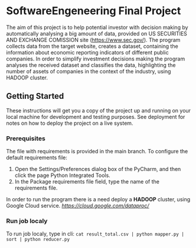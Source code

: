 # SoftwareEngeneering Final Project

The aim of this project is to help potential investor with decision making by automatically analysing a big amount of data, provided on US SECURITIES AND EXCHANGE COMISSION site (https://www.sec.gov/). 
The program collects data from the target website, creates a dataset, containing the information about economic reporting indicators of different public companies. 
In order to simplify investment decisions making the program analyses the received dataset and classifies the data, highlighting the number of assets of companies in the context of the industry, using HADOOP cluster.




## Getting Started

These instructions will get you a copy of the project up and running on your local machine for development and testing purposes. See deployment for notes on how to deploy the project on a live system.

### Prerequisites

The file with requirements is provided in the main branch.
To configure the default requirements file:
1. Open the Settings/Preferences dialog box of the PyCharm, and then click the page Python Integrated Tools.
2. In the Package requirements file field, type the name of the requirements file. 

In order to run the program there is a need deploy a **HADOOP** cluster, using Google Cloud service.
*https://cloud.google.com/dataproc/*


### Run job localy

To run job localy, type in cli:
`cat result_total.csv | python mapper.py | sort | python reducer.py`
